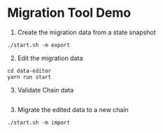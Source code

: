 # Migration Tool Demo

1) Create the migration data from a state snapshot
```shell script
./start.sh -m export
```

2) Edit the migration data
```shell script
cd data-editor
yarn run start
```

3) Validate Chain data
```shell script

```
3) Migrate the edited data to a new chain
```shell script
./start.sh -m import
```

